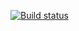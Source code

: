 [![Build status](https://ci.appveyor.com/api/projects/status/yel6k2eawdasf262?svg=true)](https://ci.appveyor.com/project/gulyolik/selinde)
